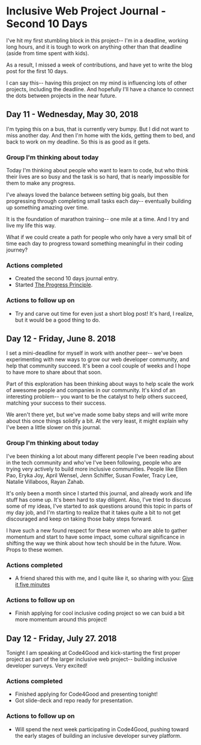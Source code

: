 # Inclusive Web Project Journal - Second 10 Days
I've hit my first stumbling block in this project-- I'm in a deadline, working long hours, and it is tough to work on anything other than that deadline (aside from time spent with kids).

As a result, I missed a week of contributions, and have yet to write the blog post for the first 10 days.

I can say this-- having this project on my mind is influencing lots of other projects, including the deadline. And hopefully I'll have a chance to connect the dots between projects in the near future.

## Day 11 - Wednesday, May 30, 2018

I'm typing this on a bus, that is currently very bumpy. But I did not want to miss another day. And then I'm home with the kids, getting them to bed, and back to work on my deadline. So this is as good as it gets.

### Group I'm thinking about today

Today I'm thinking about people who want to learn to code, but who think their lives are so busy and the task is so hard, that is nearly impossible for them to make any progress.

I've always loved the balance between setting big goals, but then progressing through completing small tasks each day-- eventually building up something amazing over time. 

It is the foundation of marathon training-- one mile at a time. And I try and live my life this way.

What if we could create a path for people who only have a very small bit of time each day to progress toward something meaningful in their coding journey?

### Actions completed

* Created the second 10 days journal entry.
* Started [The Progress Principle](https://www.amazon.com/Progress-Principle-Ignite-Engagement-Creativity/dp/142219857X/ref=sr_1_1?ie=UTF8&qid=1527726346&sr=8-1&keywords=the+progress+principle).

### Actions to follow up on

* Try and carve out time for even just a short blog post! It's hard, I realize, but it would be a good thing to do.

## Day 12 - Friday, June 8. 2018

I set a mini-deadline for myself in work with another peer-- we've been experimenting with new ways to grow our web developer community, and help that community succeed. It's been a cool couple of weeks and I hope to have more to share about that soon.

Part of this exploration has been thinking about ways to help scale the work of awesome people and companies in our community. It's kind of an interesting problem-- you want to be the catalyst to help others succeed, matching your success to their success. 

We aren't there yet, but we've made some baby steps and will write more about this once things solidify a bit. At the very least, it might explain why I've been a little slower on this journal.

### Group I'm thinking about today

I've been thinking a lot about many different people I've been reading about in the tech community and who've I've been following, people who are trying very actively to build more inclusive communities. People like Ellen Pao, Eryka Joy, April Wensel, Jenn Schiffer, Susan Fowler, Tracy Lee, Natalie Villaboos, Rayan Zahab.

It's only been a month since I started this journal, and already work and life stuff has come up. It's been hard to stay diligent. Also, I've tried to discuss some of my ideas, I've started to ask questions around this topic in parts of my day job, and I'm starting to realize that it takes quite a bit to not get discouraged and keep on taking those baby steps forward.

I have such a new found respect for these women who are able to gather momentum and start to have some impact, some cultural significance in shifting the way we think about how tech should be in the future. Wow. Props to these women.

### Actions completed

* A friend shared this with me, and I quite like it, so sharing with you: [Give it five minutes](https://signalvnoise.com/posts/3124-give-it-five-minutes)

### Actions to follow up on

* Finish applying for cool inclusive coding project so we can buid a bit more momentum around this project!

## Day 12 - Friday, July 27. 2018

Tonight I am speaking at Code4Good and kick-starting the first proper project as part of the larger inclusive web project-- building inclusive developer surveys. Very excited!

### Actions completed

* Finished applying for Code4Good and presenting tonight!
* Got slide-deck and repo ready for presentation.

### Actions to follow up on

* Will spend the next week participating in Code4Good, pushing toward the early stages of building an inclusive developer survey platform.
